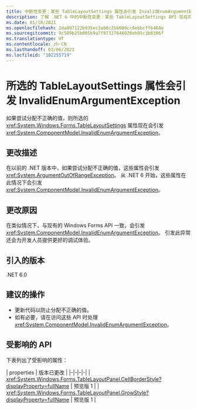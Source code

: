 ```yaml
---
title: 中断性变更：某些 TableLayoutSettings 属性会引发 InvalidEnumArgumentException
description: 了解 .NET 6 中的中断性变更：某些 TableLayoutSettings API 现在将针对无效参数引发 InvalidEnumArgumentException。
ms.date: 01/18/2021
ms.openlocfilehash: 2da097122b935ec3a60c2bb009cc8ebbcff6468e
ms.sourcegitcommit: 9c589b25b005b9a7f87327646020eb85c3b6306f
ms.translationtype: HT
ms.contentlocale: zh-CN
ms.lasthandoff: 03/06/2021
ms.locfileid: "102255719"
---
```

# <a name="selected-tablelayoutsettings-properties-throw-invalidenumargumentexception"></a>所选的 TableLayoutSettings 属性会引发 InvalidEnumArgumentException

如果尝试分配不正确的值，则所选的 <xref:System.Windows.Forms.TableLayoutSettings> 属性现在会引发 <xref:System.ComponentModel.InvalidEnumArgumentException>。

## <a name="change-description"></a>更改描述

在以前的 .NET 版本中，如果尝试分配不正确的值，这些属性会引发 <xref:System.ArgumentOutOfRangeException>。 从 .NET 6 开始，这些属性在此情况下会引发 <xref:System.ComponentModel.InvalidEnumArgumentException>。

## <a name="reason-for-change"></a>更改原因

在类似情况下，与现有的 Windows Forms API 一致，会引发 <xref:System.ComponentModel.InvalidEnumArgumentException>。 引发此异常还会为开发人员提供更好的调试体验。

## <a name="version-introduced"></a>引入的版本

.NET 6.0

## <a name="recommended-action"></a>建议的操作

- 更新代码以防止分配不正确的值。
- 如有必要，请在访问这些 API 时处理 <xref:System.ComponentModel.InvalidEnumArgumentException>。

## <a name="affected-apis"></a>受影响的 API

下表列出了受影响的属性：

| properties | 版本已更改 |
|-|-|-|-|
| <xref:System.Windows.Forms.TableLayoutPanel.CellBorderStyle?displayProperty=fullName> | 预览版 1 |
| <xref:System.Windows.Forms.TableLayoutPanel.GrowStyle?displayProperty=fullName> | 预览版 1 |

<!--

### Affected APIs

- `P:System.Windows.Forms.TableLayoutPanel.CellBorderStyle`
- `P:System.Windows.Forms.TableLayoutPanel.GrowStyle`

### Category

Windows Forms

-->
